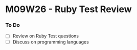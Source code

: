 # M09W26 - Ruby Test Review

### To Do

- [ ] Review on Ruby Test questions
- [ ] Discuss on programming languages